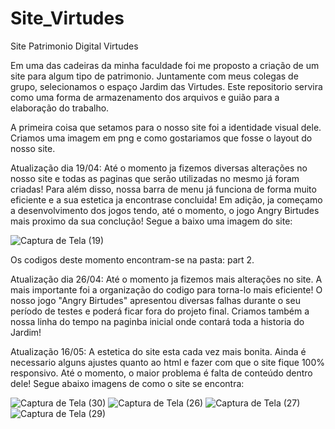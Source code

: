 # Site_Virtudes
Site Patrimonio Digital Virtudes

Em uma das cadeiras da minha faculdade foi me proposto a criação de um site para algum tipo de patrimonio. Juntamente com meus colegas de grupo, selecionamos o espaço Jardim das Virtudes. 
Este repositorio servira como uma forma de armazenamento dos arquivos e guião para a elaboração do trabalho. 

A primeira coisa que setamos para o nosso site foi a identidade visual dele. Criamos uma imagem em png e como gostariamos que fosse o layout do nosso site.

Atualização dia 19/04:
Até o momento ja fizemos diversas alterações no nosso site e todas as paginas que serão utilizadas no mesmo já foram criadas! Para além disso, nossa barra de menu já funciona de forma muito eficiente e a sua estetica ja encontrase concluida! Em adição, ja começamo a desenvolvimento dos jogos tendo, até o momento, o jogo Angry Birtudes mais proximo da sua conclução! 
Segue a baixo uma imagem do site: 

![Captura de Tela (19)](https://user-images.githubusercontent.com/98546640/163993483-89a418b7-31fc-4540-b72b-c216cd4636de.png)


Os codigos deste momento encontram-se na pasta: part 2. 

Atualização dia 26/04:
Até o momento ja fizemos mais alterações no site. A mais importante foi a organização do codigo para torna-lo mais eficiente! O nosso jogo "Angry Birtudes" apresentou diversas falhas durante o seu período de testes e poderá ficar fora do projeto final. Criamos também a nossa linha do tempo na paginba inicial onde contará toda a historia do Jardim! 

Atualização 16/05:
A estetica do site esta cada vez mais bonita. Ainda é necessario alguns ajustes quanto ao html e fazer com que o site fique 100% responsivo. Até o momento, o maior problema é falta de conteúdo dentro dele! Segue abaixo imagens de como o site se encontra: 

![Captura de Tela (30)](https://user-images.githubusercontent.com/98546640/168796427-483bb255-28c6-4c74-bf3e-f8b7ea2522cc.png)
![Captura de Tela (26)](https://user-images.githubusercontent.com/98546640/168796435-719e6272-d0ae-4cc7-a0f9-e425ae2d3c4b.png)
![Captura de Tela (27)](https://user-images.githubusercontent.com/98546640/168796436-1020314d-343f-4532-858b-2c8eef5cefb7.png)
![Captura de Tela (29)](https://user-images.githubusercontent.com/98546640/168796438-ce4ad0de-0ece-4934-abed-1618356d60e0.png)
